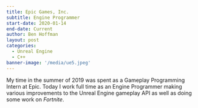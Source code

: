 ```yaml
---
title: Epic Games, Inc.
subtitle: Engine Programmer
start-date: 2020-01-14
end-date: Current
author: Ben Hoffman
layout: post
categories:
  - Unreal Engine
  - C++
banner-image: '/media/ue5.jpeg'
---
```


My time in the summer of 2019 was spent as a Gameplay Programming Intern at Epic. Today I work full time as an Engine Programmer making various improvements to the Unreal Engine gameplay API as well as doing some work on <i>Fortnite</i>. 